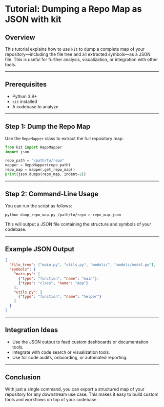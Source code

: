 # Tutorial: Dumping a Repo Map as JSON with kit

## Overview

This tutorial explains how to use `kit` to dump a complete map of your repository—including the file tree and all extracted symbols—as a JSON file. This is useful for further analysis, visualization, or integration with other tools.

---

## Prerequisites

- Python 3.8+
- `kit` installed
- A codebase to analyze

---

## Step 1: Dump the Repo Map

Use the `RepoMapper` class to extract the full repository map:

```python
from kit import RepoMapper
import json

repo_path = "/path/to/repo"
mapper = RepoMapper(repo_path)
repo_map = mapper.get_repo_map()
print(json.dumps(repo_map, indent=2))
```

---

## Step 2: Command-Line Usage

You can run the script as follows:

```sh
python dump_repo_map.py /path/to/repo > repo_map.json
```

This will output a JSON file containing the structure and symbols of your codebase.

---

## Example JSON Output

```json
{
  "file_tree": ["main.py", "utils.py", "models/", "models/model.py"],
  "symbols": {
    "main.py": [
      {"type": "function", "name": "main"},
      {"type": "class", "name": "App"}
    ],
    "utils.py": [
      {"type": "function", "name": "helper"}
    ]
  }
}
```

---

## Integration Ideas

- Use the JSON output to feed custom dashboards or documentation tools.
- Integrate with code search or visualization tools.
- Use for code audits, onboarding, or automated reporting.

---

## Conclusion

With just a single command, you can export a structured map of your repository for any downstream use case. This makes it easy to build custom tools and workflows on top of your codebase.
